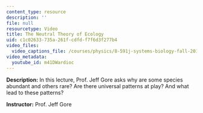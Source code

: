 ```yaml
---
content_type: resource
description: ''
file: null
resourcetype: Video
title: The Neutral Theory of Ecology
uid: c1c02633-735a-261f-cdfd-f7f6d3f277b4
video_files:
  video_captions_file: /courses/physics/8-591j-systems-biology-fall-2014/lecture-videos/the-neutral-theory-of-ecology/m41DWardioc.vtt
video_metadata:
  youtube_id: m41DWardioc
---
```


**Description:** In this lecture, Prof. Jeff Gore asks why are some species abundant and others rare? Are there universal patterns at play? And what lead to these patterns?

**Instructor:** Prof. Jeff Gore